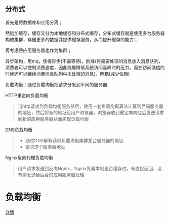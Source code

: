 ## 分布式
首先是将数据库和应用分离；

然后加缓存，缓存又分为本地缓存和分布式缓存，分布式缓存就是使用多台服务器构成集群，存储更多的数据并提供缓存服务，从而提升缓存的能力；

再考虑将应用服务器也作为集群；

异步架构，用mq，使得异步(不需等待)，削峰(将需要处理的消息放入消息队列，消费者可以控制消费速度，因此能够降低系统访问高峰时的压力，而在访问低估的时候还可以继续消费消息队列中未处理的消息)，解耦(减少依赖)

负载均衡：通过负载均衡把请求分发到不同的服务器

 HTTP重定向负载均衡
> 当http请求到负载均衡服务器后，使用一套负载均衡算法计算到后端服务器的地址，然后将新的地址给用户浏览器，浏览器收到重定向响应后发送请求到新的应用服务器从而实现负载均衡

DNS负载均衡
> - 通过DNS解析获取负载均衡集群某台服务器的地址
> - 请求这个服务器地址

Nginx反向代理负载均衡
> 用户请求发送到反向Nginx，Nginx先看本地是否缓存过，有直接返回，没有则发送给后台的应用服务器处理


# 负载均衡
[详情](https://mp.weixin.qq.com/s/i7_DqD-j-S5hDuqK8Gc1rA)